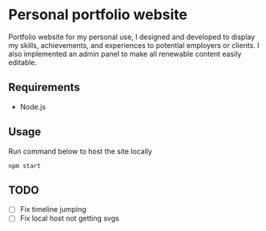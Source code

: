# Personal portfolio website

Portfolio website for my personal use, I designed and developed to display my skills, achievements, and experiences to potential employers or clients. I also implemented an admin panel to make all renewable content easily editable.

## Requirements

- Node.js

## Usage

Run command below to host the site locally

```npm
npm start
```

## TODO

- [ ] Fix timeline jumping
- [ ] Fix local host not getting svgs
